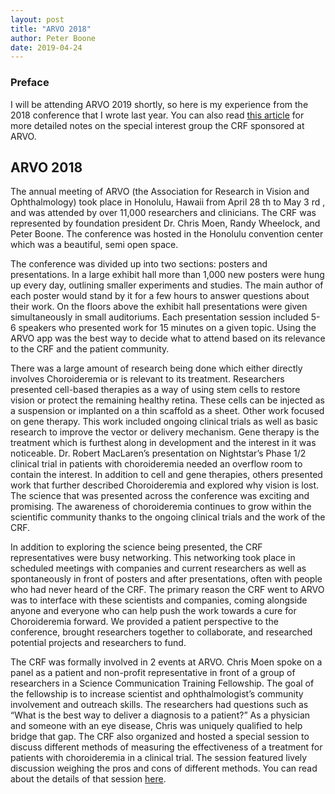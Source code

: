 ```yaml
---
layout: post
title: "ARVO 2018"
author: Peter Boone
date: 2019-04-24
---
```

### Preface
I will be attending ARVO 2019 shortly, so here is my experience from the 2018 conference that I wrote last year.
You can also read [this article](https://boonepeter.github.io/2019/04/24/2018-CRF-Special-Interest-Group.html) for more
detailed notes on the special interest group the CRF sponsored at ARVO.

## ARVO 2018
The annual meeting of ARVO (the Association for Research in Vision and Ophthalmology) took
place in Honolulu, Hawaii from April 28 th to May 3 rd , and was attended by over 11,000 researchers and
clinicians. The CRF was represented by foundation president Dr. Chris Moen, Randy Wheelock, and Peter
Boone. The conference was hosted in the Honolulu convention center which was a beautiful, semi open
space.

The conference was divided up into two sections: posters and presentations. In a large exhibit
hall more than 1,000 new posters were hung up every day, outlining smaller experiments and studies.
The main author of each poster would stand by it for a few hours to answer questions about their work.
On the floors above the exhibit hall presentations were given simultaneously in small auditoriums. Each
presentation session included 5-6 speakers who presented work for 15 minutes on a given topic. Using
the ARVO app was the best way to decide what to attend based on its relevance to the CRF and the
patient community.

There was a large amount of research being done which either directly involves Choroideremia
or is relevant to its treatment. Researchers presented cell-based therapies as a way of using stem cells
to restore vision or protect the remaining healthy retina. These cells can be injected as a suspension or
implanted on a thin scaffold as a sheet. Other work focused on gene therapy. This work included
ongoing clinical trials as well as basic research to improve the vector or delivery mechanism. Gene
therapy is the treatment which is furthest along in development and the interest in it was noticeable. Dr.
Robert MacLaren’s presentation on Nightstar’s Phase 1/2 clinical trial in patients with choroideremia
needed an overflow room to contain the interest. In addition to cell and gene therapies, others
presented work that further described Choroideremia and explored why vision is lost. The science that
was presented across the conference was exciting and promising. The awareness of choroideremia
continues to grow within the scientific community thanks to the ongoing clinical trials and the work of
the CRF.

In addition to exploring the science being presented, the CRF representatives were busy
networking. This networking took place in scheduled meetings with companies and current researchers
as well as spontaneously in front of posters and after presentations, often with people who had never
heard of the CRF. The primary reason the CRF went to ARVO was to interface with these scientists and
companies, coming alongside anyone and everyone who can help push the work towards a cure for
Choroideremia forward. We provided a patient perspective to the conference, brought researchers
together to collaborate, and researched potential projects and researchers to fund.

The CRF was formally involved in 2 events at ARVO. Chris Moen spoke on a panel as a patient
and non-profit representative in front of a group of researchers in a Science Communication Training
Fellowship. The goal of the fellowship is to increase scientist and ophthalmologist’s community
involvement and outreach skills. The researchers had questions such as “What is the best way to deliver
a diagnosis to a patient?” As a physician and someone with an eye disease, Chris was uniquely qualified
to help bridge that gap. The CRF also organized and hosted a special session to discuss different
methods of measuring the effectiveness of a treatment for patients with choroideremia in a clinical trial.
The session featured lively discussion weighing the pros and cons of different methods. You can read about the
details of that session [here](https://boonepeter.github.io/2019/04/24/2018-CRF-Special-Interest-Group.html).
